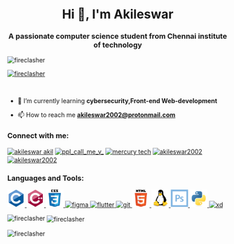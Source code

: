 <h1 align="center">Hi 👋, I'm Akileswar</h1>
<h3 align="center">A passionate computer science student from Chennai institute of technology</h3>

<p align="left"> <img src="https://komarev.com/ghpvc/?username=fireclasher&label=Profile%20views&color=0e75b6&style=flat" alt="fireclasher" /> </p>

<p align="left"> <a href="https://github.com/ryo-ma/github-profile-trophy"><img src="https://github-profile-trophy.vercel.app/?username=fireclasher" alt="fireclasher" /></a> </p>

<p align="left"> <a href="https://twitter.com/" target="blank"><img src="https://img.shields.io/twitter/follow/?logo=twitter&style=for-the-badge" alt="" /></a> </p>

- 🌱 I’m currently learning **cybersecurity,Front-end Web-development**

- 📫 How to reach me **akileswar2002@protonmail.com**

<h3 align="left">Connect with me:</h3>
<p align="left">
<a href="https://linkedin.com/in/akileswar akil" target="blank"><img align="center" src="https://raw.githubusercontent.com/rahuldkjain/github-profile-readme-generator/neutral-icons/src/images/icons/Social/linked-in-alt.svg" alt="akileswar akil" height="30" width="40" /></a>
<a href="https://instagram.com/ppl_call_me_v_" target="blank"><img align="center" src="https://raw.githubusercontent.com/rahuldkjain/github-profile-readme-generator/neutral-icons/src/images/icons/Social/instagram.svg" alt="ppl_call_me_v_" height="30" width="40" /></a>
<a href="https://www.youtube.com/c/mercury tech" target="blank"><img align="center" src="https://raw.githubusercontent.com/rahuldkjain/github-profile-readme-generator/neutral-icons/src/images/icons/Social/youtube.svg" alt="mercury tech" height="30" width="40" /></a>
<a href="https://www.codechef.com/users/akileswar2002" target="blank"><img align="center" src="https://cdn.jsdelivr.net/npm/simple-icons@3.1.0/icons/codechef.svg" alt="akileswar2002" height="30" width="40" /></a>
<a href="https://www.hackerrank.com/akileswar2002" target="blank"><img align="center" src="https://raw.githubusercontent.com/rahuldkjain/github-profile-readme-generator/neutral-icons/src/images/icons/Social/hackerrank.svg" alt="akileswar2002" height="30" width="40" /></a>
</p>

<h3 align="left">Languages and Tools:</h3>
<p align="left"> <a href="https://www.cprogramming.com/" target="_blank"> <img src="https://raw.githubusercontent.com/devicons/devicon/master/icons/c/c-original.svg" alt="c" width="40" height="40"/> </a> <a href="https://www.w3schools.com/cpp/" target="_blank"> <img src="https://raw.githubusercontent.com/devicons/devicon/master/icons/cplusplus/cplusplus-original.svg" alt="cplusplus" width="40" height="40"/> </a> <a href="https://www.w3schools.com/css/" target="_blank"> <img src="https://raw.githubusercontent.com/devicons/devicon/master/icons/css3/css3-original-wordmark.svg" alt="css3" width="40" height="40"/> </a> <a href="https://www.figma.com/" target="_blank"> <img src="https://www.vectorlogo.zone/logos/figma/figma-icon.svg" alt="figma" width="40" height="40"/> </a> <a href="https://flutter.dev" target="_blank"> <img src="https://www.vectorlogo.zone/logos/flutterio/flutterio-icon.svg" alt="flutter" width="40" height="40"/> </a> <a href="https://git-scm.com/" target="_blank"> <img src="https://www.vectorlogo.zone/logos/git-scm/git-scm-icon.svg" alt="git" width="40" height="40"/> </a> <a href="https://www.w3.org/html/" target="_blank"> <img src="https://raw.githubusercontent.com/devicons/devicon/master/icons/html5/html5-original-wordmark.svg" alt="html5" width="40" height="40"/> </a> <a href="https://www.linux.org/" target="_blank"> <img src="https://raw.githubusercontent.com/devicons/devicon/master/icons/linux/linux-original.svg" alt="linux" width="40" height="40"/> </a> <a href="https://www.photoshop.com/en" target="_blank"> <img src="https://raw.githubusercontent.com/devicons/devicon/master/icons/photoshop/photoshop-line.svg" alt="photoshop" width="40" height="40"/> </a> <a href="https://www.python.org" target="_blank"> <img src="https://raw.githubusercontent.com/devicons/devicon/master/icons/python/python-original.svg" alt="python" width="40" height="40"/> </a> <a href="https://www.adobe.com/products/xd.html" target="_blank"> <img src="https://cdn.worldvectorlogo.com/logos/adobe-xd.svg" alt="xd" width="40" height="40"/> </a> </p>

<p><img align="left" src="https://github-readme-stats.vercel.app/api/top-langs?username=fireclasher&show_icons=true&locale=en&layout=compact" alt="fireclasher" /></p>

<p>&nbsp;<img align="center" src="https://github-readme-stats.vercel.app/api?username=fireclasher&show_icons=true&locale=en" alt="fireclasher" /></p>

<p><img align="center" src="https://github-readme-streak-stats.herokuapp.com/?user=fireclasher&" alt="fireclasher" /></p>
